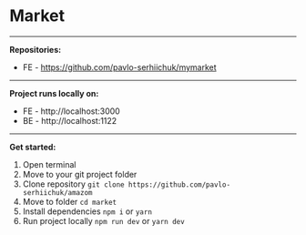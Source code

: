 # Market
***

**Repositories:**
- FE - https://github.com/pavlo-serhiichuk/mymarket
***
**Project runs locally on:**
- FE - http://localhost:3000
- BE - http://localhost:1122
***
**Get started:**
1. Open terminal
2. Move to your git project folder
3. Clone repository ```git clone https://github.com/pavlo-serhiichuk/amazom```
4. Move to folder ```cd market```
5. Install dependencies ```npm i``` or ```yarn```
6. Run project locally ```npm run dev``` or ```yarn dev```




